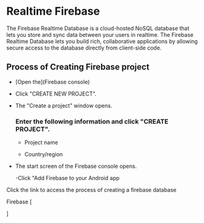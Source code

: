 # Realtime Firebase
The Firebase Realtime Database is a cloud-hosted NoSQL database that lets you store and sync data between your users in realtime.
The Firebase Realtime Database lets you build rich, collaborative applications by allowing secure access to the database directly from client-side code.

## Process of Creating Firebase project

+ [Open the](Firebase console)
+ Click "CREATE NEW PROJECT".
+ The "Create a project" window opens.

     ### Enter the following information and click "CREATE PROJECT".
   - Project name

   - Country/region
+ The start screen of the Firebase console opens.

    -Click "Add Firebase to your Android app   
    




Click the link to access the process of creating a firebase database

Firebase [
    
]

